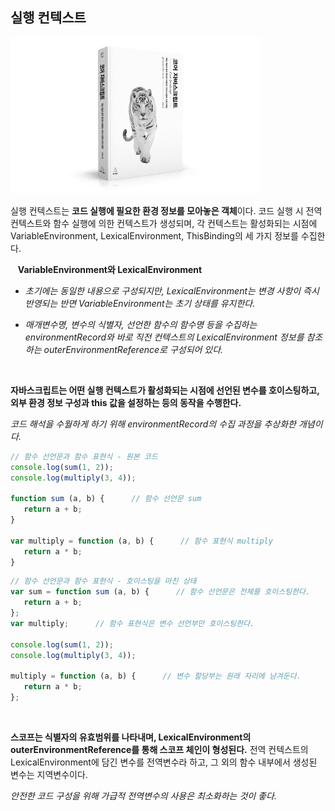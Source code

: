 ## 실행 컨텍스트

<img src="./img/book_img.jpg" width="400" height="250"/>

<br/>

실행 컨텍스트는 **코드 실행에 필요한 환경 정보를 모아놓은 객체**이다.
코드 실행 시 전역 컨텍스트와 함수 실행에 의한 컨텍스트가 생성되며, 각 컨텍스트는 활성화되는 시점에 VariableEnvironment, LexicalEnvironment, ThisBinding의 세 가지 정보를 수집한다.

&nbsp;&nbsp; **VariableEnvironment와 LexicalEnvironment**
   
- *초기에는 동일한 내용으로 구성되지만, LexicalEnvironment는 변경 사항이 즉시 반영되는 반면 VariableEnvironment는 초기 상태를 유지한다.*

- *매개변수명, 변수의 식별자, 선언한 함수의 함수명 등을 수집하는 environmentRecord와 바로 직전 컨텍스트의 LexicalEnvironment 정보를 참조하는 outerEnvironmentReference로 구성되어 있다.*

<br/>

**자바스크립트는 어떤 실행 컨텍스트가 활성화되는 시점에 선언된 변수를 호이스팅하고, 외부 환경 정보 구성과 this 값을 설정하는 등의 동작을 수행한다.**

*코드 해석을 수월하게 하기 위해 environmentRecord의 수집 과정을 추상화한 개념이다.*

```javascript
// 함수 선언문과 함수 표현식 - 원본 코드
console.log(sum(1, 2));
console.log(multiply(3, 4));

function sum (a, b) {      // 함수 선언문 sum
   return a + b;
}

var multiply = function (a, b) {      // 함수 표현식 multiply
   return a * b;
}
```

```javascript
// 함수 선언문과 함수 표현식 - 호이스팅을 마친 상태
var sum = function sum (a, b) {      // 함수 선언문은 전체를 호이스팅한다.
   return a + b;
};
var multiply;      // 함수 표현식은 변수 선언부만 호이스팅한다.

console.log(sum(1, 2));
console.log(multiply(3, 4));

multiply = function (a, b) {      // 변수 할당부는 원래 자리에 남겨둔다.
   return a * b;
};
```

<br/>

**스코프는 식별자의 유효범위를 나타내며, LexicalEnvironment의 outerEnvironmentReference를 통해 스코프 체인이 형성된다.** 전역 컨텍스트의 LexicalEnvironment에 담긴 변수를 전역변수라 하고, 그 외의 함수 내부에서 생성된 변수는 지역변수이다.

*안전한 코드 구성을 위해 가급적 전역변수의 사용은 최소화하는 것이 좋다.*